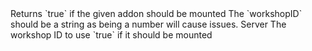 <function name="ShouldMount" parent="addonsystem" type="libraryfunc">
	<description>
		Returns `true` if the given addon should be mounted
		<bug>
			The `workshopID` should be a string as being a number will cause issues.
		</bug>
		<added version="0.7"></added>
	</description>
	<realm>Server</realm>
	<args>
		<arg name="workshopID" type="number">The workshop ID to use</arg>
	</args>
	<rets>
		<ret name="shouldMount" type="boolean">`true` if it should be mounted</ret>
	</rets>
</function>